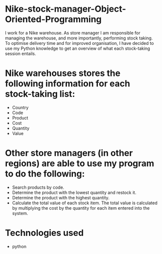 # Nike-stock-manager-Object-Oriented-Programming
I work for a Nike warehouse. As store manager I am responsible for managing the warehouse, and more importantly, performing stock taking. To optimise delivery time and for improved organisation, I have decided to use my Python knowledge to get an overview of what each stock-taking session entails.

# Nike warehouses stores the following information for each stock-taking list:
- Country 
- Code
- Product 
- Cost
- Quantity 
- Value
# Other store managers (in other regions) are able to use my program to do the following:
- Search products by code.
- Determine the product with the lowest quantity and restock it.
- Determine the product with the highest quantity.
- Calculate the total value of each stock item. The total value is calculated by multiplying the cost by the quantity for each item entered into the system.

# Technologies used
- python 
